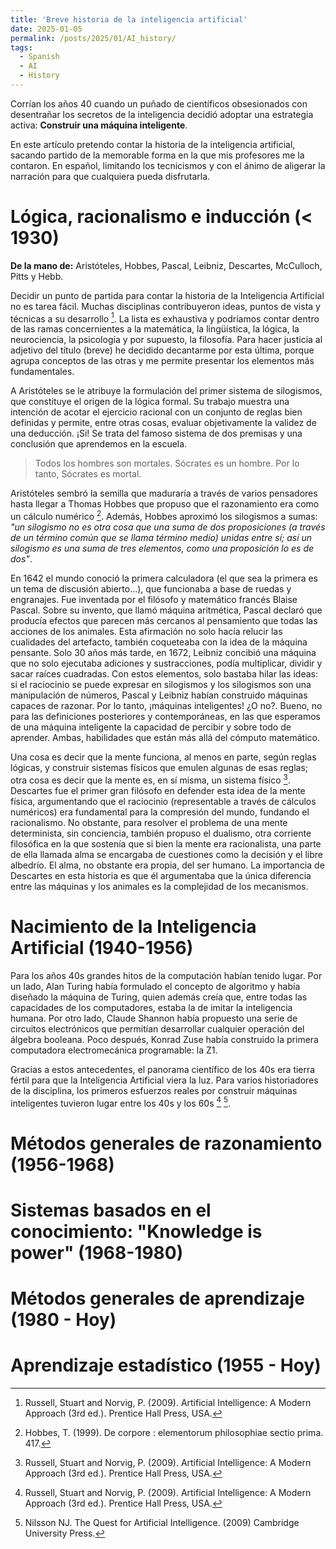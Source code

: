 ```yaml
---
title: 'Breve historia de la inteligencia artificial'
date: 2025-01-05
permalink: /posts/2025/01/AI_history/
tags:
  - Spanish
  - AI
  - History
---
```


Corrían los años 40 cuando un puñado de científicos obsesionados con desentrañar los secretos de la inteligencia decidió adoptar una estrategia activa: **Construir una máquina inteligente**.

En este artículo pretendo contar la historia de la inteligencia artificial, sacando partido de la memorable forma en la que mis profesores me la contaron. En español, limitando los tecnicismos y con el ánimo de aligerar la narración para que cualquiera pueda disfrutarla.

Lógica, racionalismo e inducción (< 1930)
======
**De la mano de:** Aristóteles, Hobbes, Pascal, Leibniz, Descartes, McCulloch, Pitts y Hebb.

Decidir un punto de partida para contar la historia de la Inteligencia Artificial no es tarea fácil. Muchas disciplinas contribuyeron ideas, puntos de vista y técnicas a su desarrollo [^1]. La lista es exhaustiva y podríamos contar dentro de las ramas concernientes a la matemática, la lingüística, la lógica, la neurociencia, la psicología y por supuesto, la filosofía. Para hacer justicia al adjetivo del título (breve) 
he decidido decantarme por esta última, porque agrupa conceptos de las otras y me permite presentar los elementos más fundamentales.

A Aristóteles se le atribuye la formulación del primer sistema de silogismos, que constituye el origen de la lógica formal. Su trabajo muestra una intención de acotar el ejercicio racional con un conjunto de reglas bien definidas y permite, entre otras cosas, evaluar objetivamente la validez de una deducción. ¡Si! Se trata del famoso sistema de dos premisas y una conclusión que aprendemos en la escuela.

> Todos los hombres son mortales. Sócrates es un hombre. Por lo tanto, Sócrates es mortal.

Aristóteles sembró la semilla que maduraría a través de varios pensadores hasta llegar a Thomas Hobbes que propuso que el razonamiento era como un cálculo numérico [^2]. Además, Hobbes aproximó los silogismos a sumas: *"un silogismo no es otra cosa que una suma de dos proposiciones (a través de un término común que se llama término medio) unidas entre sí; así un silogismo es una suma de tres elementos, como una proposición lo es de dos"*.

En 1642 el mundo conoció la primera calculadora (el que sea la primera es un tema de discusión abierto...), que funcionaba a base de ruedas y engranajes. Fue inventada por el filósofo y matemático francés Blaise Pascal. Sobre su invento, que llamó máquina aritmética, Pascal declaró que producía efectos que parecen más cercanos al pensamiento que todas las acciones de los animales. Esta afirmación no solo hacía relucir las cualidades del artefacto, también coqueteaba con la idea de la máquina pensante. Solo 30 años más tarde, en 1672, Leibniz concibió una máquina que no solo ejecutaba adiciones y sustracciones, podía multiplicar, dividir y sacar raíces cuadradas. Con estos elementos, solo bastaba hilar las ideas: si el raciocinio se puede expresar en silogismos y los silogismos son una manipulación de números, Pascal y Leibniz habían construido máquinas capaces de razonar. Por lo tanto, ¡máquinas inteligentes! ¿O no?. Bueno, no para las definiciones posteriores y contemporáneas, en las que esperamos de una máquina inteligente la capacidad de percibir y sobre todo de aprender. Ambas, habilidades que están más allá del cómputo matemático.  

Una cosa es decir que la mente funciona, al menos en parte, según reglas lógicas, y construir sistemas físicos que emulen algunas de esas reglas; otra cosa es decir que la mente es, en sí misma, un sistema físico [^1]. Descartes fue el primer gran filósofo en defender esta idea de la mente física, argumentando que el raciocinio (representable a través de cálculos numéricos) era fundamental para la compresión del mundo, fundando el racionalismo. No obstante, para resolver el problema de una mente determinista, sin conciencia, también propuso el dualismo, otra corriente filosófica en la que sostenía que si bien la mente era racionalista, una parte de ella llamada alma se encargaba de cuestiones como la decisión y el libre albedrío. El alma, no obstante era propia, del ser humano. La importancia de Descartes en esta historia es que él argumentaba que la única diferencia entre las máquinas y los animales es la complejidad de los mecanismos.

<!---
#TODO: Finish this first section
--->


Nacimiento de la Inteligencia Artificial (1940-1956)
======
Para los años 40s grandes hitos de la computación habían tenido lugar. Por un lado, Alan Turing había formulado el concepto de algoritmo y había diseñado la máquina de Turing, quien además creía que, entre todas las capacidades de los computadores, estaba la de imitar la inteligencia humana. Por otro lado, Claude Shannon había propuesto una serie de circuitos electrónicos que permitían desarrollar cualquier operación del álgebra booleana. Poco después, Konrad Zuse había construido la primera computadora electromecánica programable: la Z1.
<!---
#TODO: Links for the TM and for the Z1 ?
--->

Gracias a estos antecedentes, el panorama científico de los 40s era tierra fértil para que la Inteligencia Artificial viera la luz. Para varios historiadores de la disciplina, los primeros esfuerzos reales por construir máquinas inteligentes tuvieron lugar entre los 40s y los 60s [^1] [^3].

Métodos generales de razonamiento (1956-1968)
======

Sistemas basados en el conocimiento: "Knowledge is power" (1968-1980)
======

Métodos generales de aprendizaje (1980 - Hoy)
======

Aprendizaje estadístico (1955 - Hoy)
======

[^1]: Russell, Stuart and Norvig, P. (2009). Artificial Intelligence: A Modern Approach (3rd ed.). Prentice Hall Press, USA.

[^2]: Hobbes, T. (1999). De corpore : elementorum philosophiae sectio prima. 417.

[^3]: Nilsson NJ. The Quest for Artificial Intelligence. (2009) Cambridge University Press.


